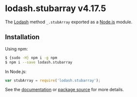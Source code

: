 # lodash.stubarray v4.17.5

The [Lodash](https://lodash.com/) method `_.stubArray` exported as a [Node.js](https://nodejs.org/) module.

## Installation

Using npm:
```bash
$ {sudo -H} npm i -g npm
$ npm i --save lodash.stubarray
```

In Node.js:
```js
var stubArray = require('lodash.stubarray');
```

See the [documentation](https://lodash.com/docs#stubArray) or [package source](https://github.com/lodash/lodash/blob/4.17.5-npm-packages/lodash.stubarray) for more details.
